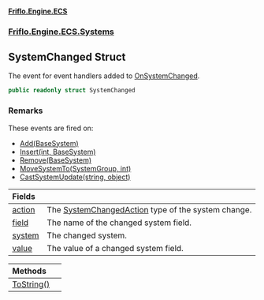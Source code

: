 #### [Friflo.Engine.ECS](index.md 'index')
### [Friflo.Engine.ECS.Systems](Friflo.Engine.ECS.Systems.md 'Friflo.Engine.ECS.Systems')

## SystemChanged Struct

The event for event handlers added to [OnSystemChanged](BaseSystem.OnSystemChanged.md 'Friflo.Engine.ECS.Systems.BaseSystem.OnSystemChanged').

```csharp
public readonly struct SystemChanged
```

### Remarks
These events are fired on:
- [Add(BaseSystem)](SystemGroup.Add(BaseSystem).md 'Friflo.Engine.ECS.Systems.SystemGroup.Add(Friflo.Engine.ECS.Systems.BaseSystem)')
- [Insert(int, BaseSystem)](SystemGroup.Insert(int,BaseSystem).md 'Friflo.Engine.ECS.Systems.SystemGroup.Insert(int, Friflo.Engine.ECS.Systems.BaseSystem)')
- [Remove(BaseSystem)](SystemGroup.Remove(BaseSystem).md 'Friflo.Engine.ECS.Systems.SystemGroup.Remove(Friflo.Engine.ECS.Systems.BaseSystem)')
- [MoveSystemTo(SystemGroup, int)](BaseSystem.MoveSystemTo(SystemGroup,int).md 'Friflo.Engine.ECS.Systems.BaseSystem.MoveSystemTo(Friflo.Engine.ECS.Systems.SystemGroup, int)')
- [CastSystemUpdate(string, object)](BaseSystem.CastSystemUpdate(string,object).md 'Friflo.Engine.ECS.Systems.BaseSystem.CastSystemUpdate(string, object)')

| Fields | |
| :--- | :--- |
| [action](SystemChanged.action.md 'Friflo.Engine.ECS.Systems.SystemChanged.action') | The [SystemChangedAction](SystemChangedAction.md 'Friflo.Engine.ECS.Systems.SystemChangedAction') type of the system change. |
| [field](SystemChanged.field.md 'Friflo.Engine.ECS.Systems.SystemChanged.field') | The name of the changed system field. |
| [system](SystemChanged.system.md 'Friflo.Engine.ECS.Systems.SystemChanged.system') | The changed system. |
| [value](SystemChanged.value.md 'Friflo.Engine.ECS.Systems.SystemChanged.value') | The value of a changed system field. |

| Methods | |
| :--- | :--- |
| [ToString()](SystemChanged.ToString().md 'Friflo.Engine.ECS.Systems.SystemChanged.ToString()') | |
